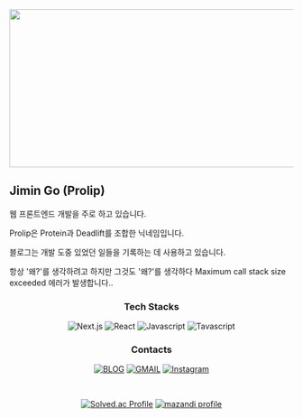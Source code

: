 <div align="center">
  <img src="https://github.com/user-attachments/assets/54ecdc32-a01d-436e-bc43-5fbba7ea42d4" width="650" height="280">
</div>

## Jimin Go (Prolip)
  
웹 프론트엔드 개발을 주로 하고 있습니다.

Prolip은 Protein과 Deadlift를 조합한 닉네임입니다.

블로그는 개발 도중 있었던 일들을 기록하는 데 사용하고 있습니다.

항상 '왜?'를 생각하려고 하지만 그것도 '왜?'를 생각하다 Maximum call stack size exceeded 에러가 발생합니다..
<div align="center">
  
  ### Tech Stacks
  ![Next.js](https://img.shields.io/badge/Next.js-000000?style=for-the-badge&logo=Next.js&logoColor=white)
  ![React](https://img.shields.io/badge/react-61DAFB?style=for-the-badge&logo=React&logoColor=black)
  ![Javascript](https://img.shields.io/badge/javascript-F7DF1E?style=for-the-badge&logo=Javascript&logoColor=black)
  ![Tavascript](https://img.shields.io/badge/Typescript-3178C6?style=for-the-badge&logo=Typescript&logoColor=white)

  ### Contacts
  [![BLOG](https://img.shields.io/badge/Tech%20Blog-FFFFFF?style=for-the-badge&logo=Barmenia&logoColor=black)](https://www.gojimin.com)
  [![GMAIL](https://img.shields.io/badge/Gmail-D14836?style=for-the-badge&logo=gmail&logoColor=white)](mailto:gojimin3095@gmail.com)
  [![Instagram](https://img.shields.io/badge/Instagram-E4405F?style=for-the-badge&logo=instagram&logoColor=white)](https://www.instagram.com/im_jnin/)

  </br>
  
  [![Solved.ac Profile](https://mazassumnida.wtf/api/v2/generate_badge?boj=prolip)](https://solved.ac/prolip/) 
  [![mazandi profile](https://mazandi.herokuapp.com/api?handle=prolip&theme=dark)](https://solved.ac/prolip/) 
</div>
